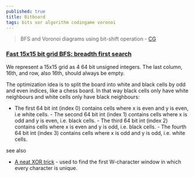 ```yaml
---
published: true
title: Bitboard
tags: bits xor algorithm codingame voronoi
---
```

> BFS and Voronoi diagrams using bit-shift operation - [CG](https://tech.io/playgrounds/66330/bfs-and-voronoi-diagrams-using-bit-shift-operations/introduction)

### [Fast 15x15 bit grid BFS: breadth first search](https://tech.io/playgrounds/53455/fast-15x15-bit-grid-bfs-breadth-first-search)

We represent a 15x15 grid as 4 64 bit unsigned integers. The last column, 16th, and row, also 16th, should always be empty.

The optimization idea is to split the board into white and black cells by odd and even indices, like a chess board. In that way black cells only have white neighbours and white cells only have black neighbours:
- The first 64 bit int (index 0) contains cells where x is even and y is even, i.e white cells. - The second 64 bit int (index 1) contains cells where x is odd and y is even, i.e. black cells. - The third 64 bit int (index 2) contains cells where x is even and y is odd, i.e. black cells. - The fourth 64 bit int (index 3) contains cells where x is odd and y is odd, i.e. white cells.

see also
- [A neat XOR trick](https://news.ycombinator.com/item?id=33948060) - used to find the first W-character window in which every character is unique.
